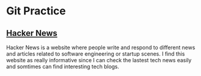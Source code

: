 # Git Practice
## [Hacker News](https://news.ycombinator.com/)

Hacker News is a website where people write and respond to different news and articles related to software engineering or startup scenes. I find this website as really informative since I can check the lastest tech news easily and somtimes can find interesting tech blogs.